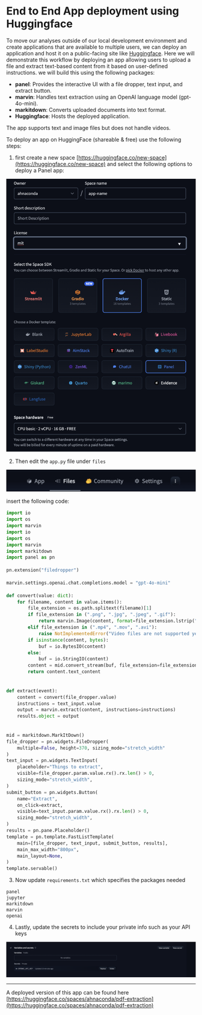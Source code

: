 # End to End App deployment using Huggingface

To move our analyses outside of our local development environment and create applications that are available to multiple users, we can deploy an application and host it on a public-facing site like [Huggingface](www.huggingface.com). Here we will demonstrate this workflow by deploying an app allowing users to upload a file and extract text-based content from it based on user-defined instructions. we will build this using the following packages:

 - **panel**: Provides the interactive UI with a file dropper, text input, and extract button.
 - **marvin**: Handles text extraction using an OpenAI language model (gpt-4o-mini).
 - **markitdown**: Converts uploaded documents into text format.
 - **Huggingface**: Hosts the deployed application.

The app supports text and image files but does not handle videos.

To deploy an app on HuggingFace (shareable & free) use the following steps:

1. first create a new space [https://huggingface.co/new-space](https://huggingface.co/new-space) and select the following options to deploy a Panel app:
   
![](images/im1.png)

2. Then edit the `app.py` file under `files`

![](images/im2.png)

insert the following code:

```python
import io
import os
import marvin
import io
import os
import marvin
import markitdown
import panel as pn

pn.extension("filedropper")

marvin.settings.openai.chat.completions.model = "gpt-4o-mini"

def convert(value: dict):
    for filename, content in value.items():
        file_extension = os.path.splitext(filename)[1]
        if file_extension in (".png", ".jpg", ".jpeg", ".gif"):
            return marvin.Image(content, format=file_extension.lstrip("."))
        elif file_extension in (".mp4", ".mov", ".avi"):
            raise NotImplementedError("Video files are not supported yet.")
        if isinstance(content, bytes):
            buf = io.BytesIO(content)
        else:
            buf = io.StringIO(content)
        content = mid.convert_stream(buf, file_extension=file_extension)
        return content.text_content


def extract(event):
    content = convert(file_dropper.value)
    instructions = text_input.value
    output = marvin.extract(content, instructions=instructions)
    results.object = output


mid = markitdown.MarkItDown()
file_dropper = pn.widgets.FileDropper(
    multiple=False, height=370, sizing_mode="stretch_width"
)
text_input = pn.widgets.TextInput(
    placeholder="Things to extract",
    visible=file_dropper.param.value.rx().rx.len() > 0,
    sizing_mode="stretch_width",
)
submit_button = pn.widgets.Button(
    name="Extract",
    on_click=extract,
    visible=text_input.param.value.rx().rx.len() > 0,
    sizing_mode="stretch_width",
)
results = pn.pane.Placeholder()
template = pn.template.FastListTemplate(
    main=[file_dropper, text_input, submit_button, results],
    main_max_width="800px",
    main_layout=None,
)
template.servable()
```

3. Now update `requirements.txt` which specifies the packages needed

```
panel
jupyter
markitdown
marvin
openai

```

4. Lastly, update the secrets to include your private info such as your API keys

![](images/im3.png)

----

A deployed version of this app can be found here [https://huggingface.co/spaces/ahnaconda/pdf-extraction](https://huggingface.co/spaces/ahnaconda/pdf-extraction)



